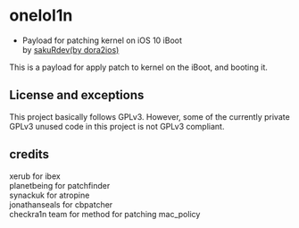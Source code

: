 # onelol1n  
- Payload for patching kernel on iOS 10 iBoot  
by [sakuRdev](https://twitter.com/sakurdev)[(by dora2ios)](https://github.com/dora2-iOS)  
  
This is a payload for apply patch to kernel on the iBoot, and booting it.  
  
## License and exceptions  
This project basically follows GPLv3. However, some of the currently private GPLv3 unused code in this project is not GPLv3 compliant.  
  
## credits  
xerub for ibex  
planetbeing for patchfinder  
synackuk for atropine  
jonathanseals for cbpatcher  
checkra1n team for method for patching mac_policy  

